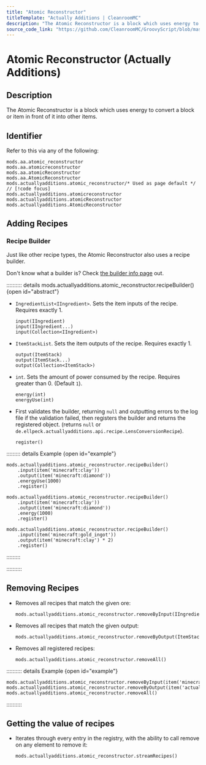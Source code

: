 ```yaml
---
title: "Atomic Reconstructor"
titleTemplate: "Actually Additions | CleanroomMC"
description: "The Atomic Reconstructor is a block which uses energy to convert a block or item in front of it into other items."
source_code_link: "https://github.com/CleanroomMC/GroovyScript/blob/master/src/main/java/com/cleanroommc/groovyscript/compat/mods/actuallyadditions/AtomicReconstructor.java"
---
```


# Atomic Reconstructor (Actually Additions)

## Description

The Atomic Reconstructor is a block which uses energy to convert a block or item in front of it into other items.

## Identifier

Refer to this via any of the following:

```groovy:no-line-numbers {5}
mods.aa.atomic_reconstructor
mods.aa.atomicreconstructor
mods.aa.atomicReconstructor
mods.aa.AtomicReconstructor
mods.actuallyadditions.atomic_reconstructor/* Used as page default */ // [!code focus]
mods.actuallyadditions.atomicreconstructor
mods.actuallyadditions.atomicReconstructor
mods.actuallyadditions.AtomicReconstructor
```


## Adding Recipes

### Recipe Builder

Just like other recipe types, the Atomic Reconstructor also uses a recipe builder.

Don't know what a builder is? Check [the builder info page](../../../groovy/builder.md) out.

:::::::::: details mods.actuallyadditions.atomic_reconstructor.recipeBuilder() {open id="abstract"}
- `IngredientList<IIngredient>`. Sets the item inputs of the recipe. Requires exactly 1.

    ```groovy:no-line-numbers
    input(IIngredient)
    input(IIngredient...)
    input(Collection<IIngredient>)
    ```

- `ItemStackList`. Sets the item outputs of the recipe. Requires exactly 1.

    ```groovy:no-line-numbers
    output(ItemStack)
    output(ItemStack...)
    output(Collection<ItemStack>)
    ```

- `int`. Sets the amount of power consumed by the recipe. Requires greater than 0. (Default `1`).

    ```groovy:no-line-numbers
    energy(int)
    energyUse(int)
    ```

- First validates the builder, returning `null` and outputting errors to the log file if the validation failed, then registers the builder and returns the registered object. (returns `null` or `de.ellpeck.actuallyadditions.api.recipe.LensConversionRecipe`).

    ```groovy:no-line-numbers
    register()
    ```

::::::::: details Example {open id="example"}
```groovy:no-line-numbers
mods.actuallyadditions.atomic_reconstructor.recipeBuilder()
    .input(item('minecraft:clay'))
    .output(item('minecraft:diamond'))
    .energyUse(1000)
    .register()

mods.actuallyadditions.atomic_reconstructor.recipeBuilder()
    .input(item('minecraft:clay'))
    .output(item('minecraft:diamond'))
    .energy(1000)
    .register()

mods.actuallyadditions.atomic_reconstructor.recipeBuilder()
    .input(item('minecraft:gold_ingot'))
    .output(item('minecraft:clay') * 2)
    .register()
```

:::::::::

::::::::::

## Removing Recipes

- Removes all recipes that match the given ore:

    ```groovy:no-line-numbers
    mods.actuallyadditions.atomic_reconstructor.removeByInput(IIngredient)
    ```

- Removes all recipes that match the given output:

    ```groovy:no-line-numbers
    mods.actuallyadditions.atomic_reconstructor.removeByOutput(ItemStack)
    ```

- Removes all registered recipes:

    ```groovy:no-line-numbers
    mods.actuallyadditions.atomic_reconstructor.removeAll()
    ```

:::::::::: details Example {open id="example"}
```groovy:no-line-numbers
mods.actuallyadditions.atomic_reconstructor.removeByInput(item('minecraft:diamond'))
mods.actuallyadditions.atomic_reconstructor.removeByOutput(item('actuallyadditions:block_crystal'))
mods.actuallyadditions.atomic_reconstructor.removeAll()
```

::::::::::

## Getting the value of recipes

- Iterates through every entry in the registry, with the ability to call remove on any element to remove it:

    ```groovy:no-line-numbers
    mods.actuallyadditions.atomic_reconstructor.streamRecipes()
    ```
